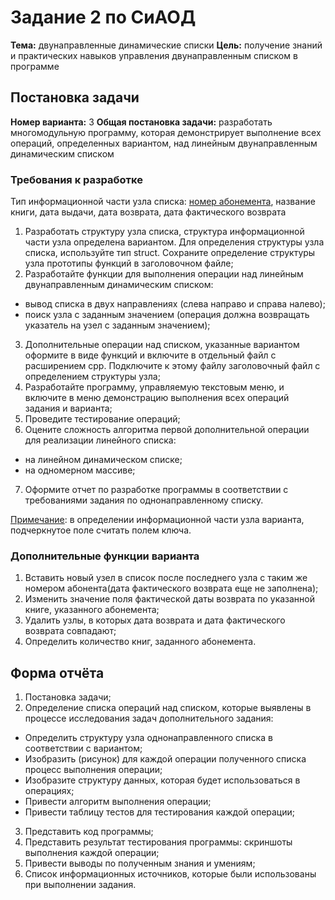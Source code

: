 # Задание 2 по СиАОД

**Тема:** двунаправленные динамические списки
**Цель:** получение знаний и практических навыков управления двунаправленным списком в программе

## Постановка задачи

**Номер варианта:** 3
**Общая постановка задачи:** разработать многомодульную программу, которая демонстрирует выполнение всех операций, определенных вариантом, над линейным двунаправленным динамическим списком

### Требования к разработке

Тип информационной части узла списка: <span style="text-decoration: underline">номер абонемента</span>, название книги, дата выдачи, дата возврата, дата фактического возврата

1. Разработать структуру узла списка, структура информационной части узла определена вариантом. Для определения структуры узла списка, используйте тип struct. Сохраните определение структуры узла прототипы функций в заголовочном файле;
2. Разработайте функции для выполнения операции над линейным двунаправленным динамическим списком:
  - вывод списка в двух направлениях (слева направо и справа налево);
  - поиск узла с заданным значением (операция должна возвращать указатель на узел с заданным значением);
3. Дополнительные операции над списком, указанные вариантом оформите в виде функций и включите в отдельный файл с расширением cpp. Подключите к этому файлу заголовочный файл с определением структуры узла;
4. Разработайте программу, управляемую текстовым меню, и включите в меню демонстрацию выполнения всех операций задания и варианта;
5. Проведите тестирование операций;
6. Оцените сложность алгоритма первой дополнительной операции для реализации линейного списка:
  - на линейном динамическом списке;
  - на одномерном массиве;
7. Оформите отчет по разработке программы в соответствии с требованиями задания по однонаправленному списку.

<span style="text-decoration: underline;">Примечание</span>: в определении информационной части узла варианта, подчеркнутое поле считать полем ключа.

### Дополнительные функции варианта

1. Вставить новый узел в список после последнего узла с таким же номером абонента(дата фактического возврата еще не заполнена);
2. Изменить значение поля фактической даты возврата по указанной книге, указанного абонемента;
3. Удалить узлы, в которых дата возврата и дата фактического возврата совпадают;
4. Определить количество книг, заданного абонемента.

## Форма отчёта

1. Постановка задачи;
2. Определение списка операций над списком, которые выявлены в процессе исследования задач дополнительного задания:
  - Определить структуру узла однонаправленного списка в соответствии с вариантом;
  - Изобразить (рисунок) для каждой операции полученного списка процесс выполнения операции;
  - Изобразите структуру данных, которая будет использоваться в операциях;
  - Привести алгоритм выполнения операции;
  - Привести таблицу тестов для тестирования каждой операции;
3. Представить код программы;
4. Представить результат тестирования программы: скриншоты выполнения каждой операции;
5. Привести выводы по полученным знания и умениям;
6. Список информационных источников, которые были использованы при выполнении задания.
